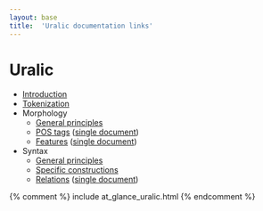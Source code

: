 ```yaml
---
layout: base
title:  'Uralic documentation links'
---
```


# Uralic

* [Introduction](urj/overview/introduction.html)
* [Tokenization](urj/overview/tokenization.html)
* Morphology
  * [General principles](urj/overview/morphology.html)
  * [POS tags](urj/pos/index.html) ([single document](urj/pos/all.html))
  * [Features](urj/feat/index.html) ([single document](urj/feat/all.html))
* Syntax
  * [General principles](urj/overview/syntax.html)
  * [Specific constructions](urj/overview/specific-syntax.html)
  * [Relations](urj/dep/index.html) ([single document](urj/dep/all.html))

<div id="accordion" class="jquery-ui-accordion">
{% comment %} include at_glance_uralic.html {% endcomment %}
</div>

